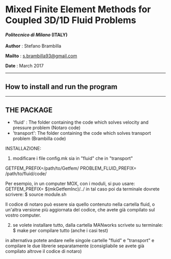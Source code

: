 # Mixed Finite Element Methods for Coupled 3D/1D Fluid Problems
#### *Politecnico di Milano* (ITALY)

**Author** : Stefano Brambilla 

**Mailto** : <s.brambilla93@gmail.com>

**Date**   : March 2017


-------------------------------------------------------
## How to install and run the program
-------------------------------------------------------
## THE PACKAGE
- 'fluid'    : The folder containing the code which solves velocity and pressure problem (Notaro code)
- 'transport': The folder containing the code which solves transport problem (Brambilla code)



INSTALLAZIONE:

1) modificare i file config.mk sia in "fluid" che in "transport"

GETFEM_PREFIX=/path/to/Getfem/
PROBLEM_FLUID_PREFIX= /path/to/fluid/code/


Per esempio, in un computer MOX, con i moduli, si puo usare:
GETFEM_PREFIX= $(mkGetfemInc)/../
in tal caso poi da terminale dovrete scrivere:
$ source module.sh


Il codice di notaro può essere sia quello contenuto nella cartella fluid, o un'altra versione più aggiornata del codice, che avete già compilato sul vostro computer.

2) se volete installare tutto, dalla cartella MANworks scrivete su terminale:
$ make
per compilare tutto (anche i casi test)

in alternativa potete andare nelle singole cartelle "fluid" e "transport" e compilare le due librerie separatamente (consigliabile se avete già compilato altrove il codice di notaro)







